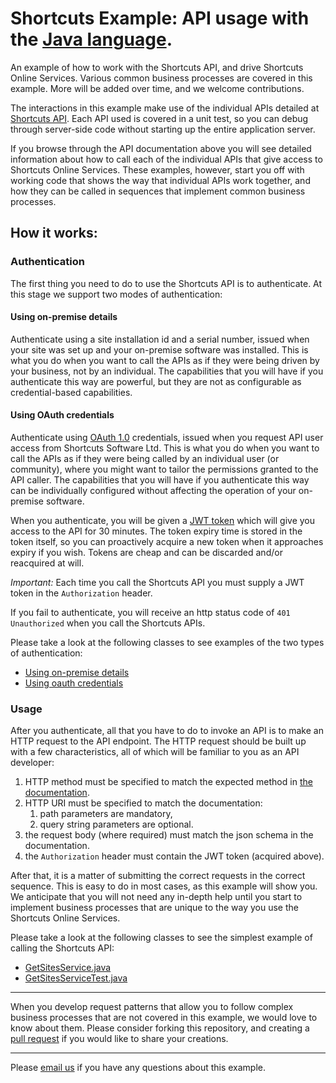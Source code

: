 
# Shortcuts Example: API usage with the [Java language](http://java.oracle.com).

An example of how to work with the Shortcuts API, and drive Shortcuts 
Online Services. Various common business processes are covered in this
example. More will be added over time, and we welcome contributions.

The interactions in this example make use of the individual APIs detailed 
at [Shortcuts API](http://www.shortcutssoftware.io/developer/). 
Each API used is covered in a unit test, so you can debug through 
server-side code without starting up the entire application server. 

If you browse through the API documentation above you will see 
detailed information about how to call each of the individual 
APIs that give access to Shortcuts Online Services. These examples,
however, start you off with working code that shows the way that 
individual APIs work together, and how they can be called in 
sequences that implement common business processes.

## How it works:

### Authentication

The first thing you need to do to use the Shortcuts API is to 
authenticate. At this stage we support two modes of authentication:

#### Using on-premise details

Authenticate using a site installation id and a serial number,
issued when your site was set up and your on-premise software was
installed. This is what you do when you want to call the APIs as 
if they were being driven by your business, not by an individual. 
The capabilities that you will have if you authenticate this way 
are powerful, but they are not as configurable as credential-based 
capabilities.

#### Using OAuth credentials

Authenticate using [OAuth 1.0](https://en.wikipedia.org/wiki/OAuth)
credentials, issued when you request API user access from Shortcuts
Software Ltd. This is what you do when you want to call the APIs 
as if they were being called by an individual user (or community),
where you might want to tailor the permissions granted to the
API caller. The capabilities that you will have if you authenticate
this way can be individually configured without affecting the
operation of your on-premise software.

When you authenticate, you will be given a [JWT token](http://jwt.io)
which will give you access to the API for 30 minutes. The token expiry 
time is stored in the token itself, so you can proactively acquire
a new token when it approaches expiry if you wish. Tokens are cheap
and can be discarded and/or reacquired at will.

_Important:_ Each time you call the Shortcuts API you must 
supply a JWT token in the `Authorization` header.

If you fail to authenticate, you will receive an http status 
code of `401 Unauthorized` when you call the Shortcuts APIs.

Please take a look at the following classes to see examples of
the two types of authentication:

- [Using on-premise details](./src/main/java/com/shortcuts/example/java/authentication/JWTSerialNumberAuthenticationService.java)
- [Using oauth credentials](./src/main/java/com/shortcuts/example/java/authentication/JWTOAuthAuthenticationService.java)

### Usage

After you authenticate, all that you have to do to invoke an API is
to make an HTTP request to the API endpoint. The HTTP request should
be built up with a few characteristics, all of which will be familiar 
to you as an API developer:

1. HTTP method must be specified to match the expected method in [the documentation](http://www.shortcutssoftware.io/developer/).
1. HTTP URI must be specified to match the documentation:
    1. path parameters are mandatory,
    1. query string parameters are optional.
1. the request body (where required) must match the json schema in the documentation.
1. the `Authorization` header must contain the JWT token (acquired above).

After that, it is a matter of submitting the correct requests in the correct
sequence. This is easy to do in most cases, as this example will show you. 
We anticipate that you will not need any in-depth help until you start to
implement business processes that are unique to the way you use the
Shortcuts Online Services.

Please take a look at the following classes to see the simplest example of
calling the Shortcuts API:

- [GetSitesService.java](./src/main/java/com/shortcuts/example/java/services/site/GetSitesService.java)
- [GetSitesServiceTest.java](./src/test/java/com/shortcuts/example/java/services/site/GetSitesServiceTest.java)
 

---

When you develop request patterns that allow you to follow complex
business processes that are not covered in this example, we would love 
to know about them. Please consider forking this repository, and creating 
a [pull request](https://help.github.com/articles/about-pull-requests/)
if you would like to share your creations. 

---

Please [email us](mailto:rob.barrett@shortcuts.com.au) 
if you have any questions about this example.



